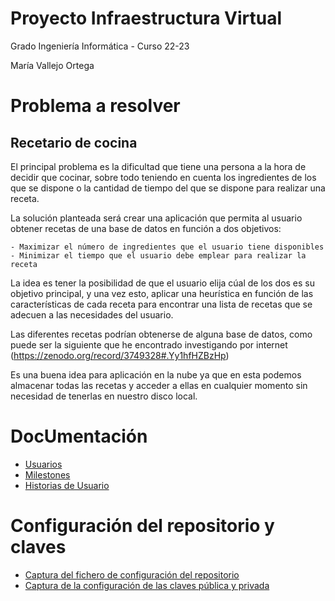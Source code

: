 # Proyecto Infraestructura Virtual
Grado Ingeniería Informática - Curso 22-23

María Vallejo Ortega

# Problema a resolver
## Recetario de cocina
El principal problema es la dificultad que tiene una persona a la hora de decidir que cocinar, sobre todo teniendo en cuenta los ingredientes de los que se dispone o la cantidad de tiempo del que se dispone para realizar una receta.

La solución planteada será crear una aplicación que permita al usuario obtener recetas de una base de datos en función a dos objetivos:

    - Maximizar el número de ingredientes que el usuario tiene disponibles
    - Minimizar el tiempo que el usuario debe emplear para realizar la receta

La idea es tener la posibilidad de que el usuario elija cúal de los dos es su objetivo principal, y una vez esto, aplicar una heurística en función de las características de cada receta para encontrar una lista de recetas que se adecuen a las necesidades del usuario.
 
Las diferentes recetas podrían obtenerse de alguna base de datos, como puede ser la siguiente que he encontrado investigando por internet (https://zenodo.org/record/3749328#.Yy1hfHZBzHp)

Es una buena idea para aplicación en la nube ya que en esta podemos almacenar todas las recetas y acceder a ellas en cualquier momento sin necesidad de tenerlas en nuestro disco local.

# DocUmentación

* [Usuarios](./docs/usuarios.md)
* [Milestones](./docs/milestones.md)
* [Historias de Usuario](./docs/historias_usuario.md)


# Configuración del repositorio y claves

* [Captura del fichero de configuración del repositorio](./configuracion/configuracion.png)
* [Captura de la configuración de las claves pública y privada](./configuracion/claves.png)

